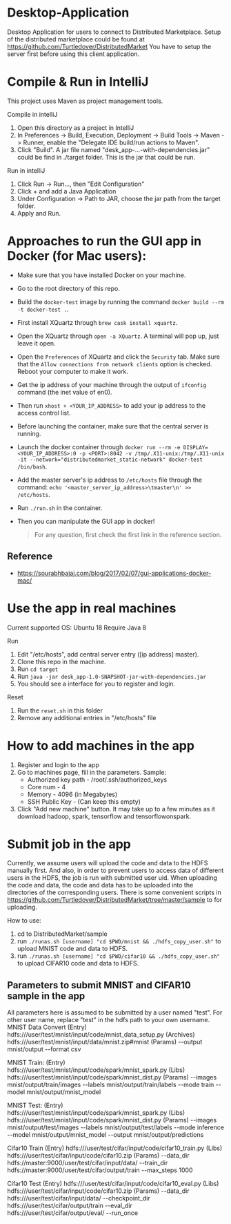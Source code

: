 # Desktop-Application
Desktop Application for users to connect to Distributed Marketplace.
Setup of the distributed marketplace could be found at https://github.com/Turtledover/DistributedMarket
You have to setup the server first before using this client application.

# Compile & Run in IntelliJ
This project uses Maven as project management tools.

Compile in intelliJ
1. Open this directory as a project in IntelliJ
2. In Preferences -> Build, Execution, Deployment -> Build Tools -> Maven -> Runner,
   enable the "Delegate IDE build/run actions to Maven".
3. Click "Build". A jar file named "desk_app-...-with-dependencies.jar" could be find in ./target folder. 
   This is the jar that could be run.

Run in intelliJ
1. Click Run -> Run..., then "Edit Configuration"
2. Click + and add a Java Application
3. Under Configuration -> Path to JAR, choose the jar path from the target folder.
4. Apply and Run.

# Approaches to run the GUI app in Docker (for Mac users):

* Make sure that you have installed Docker on your machine.

* Go to the root directory of this repo.

* Build the `docker-test` image by running the command `docker build --rm -t docker-test .`.

* First install XQuartz through `brew cask install xquartz`.

* Open the XQuartz through `open -a XQuartz`. A terminal will pop up, just leave it open.

* Open the `Preferences` of XQuartz and click the `Security` tab. Make sure that the `Allow connections from network clients` option is checked. Reboot your computer to make it work.

* Get the ip address of your machine through the output of `ifconfig` command (the inet value of en0).

* Then run `xhost + <YOUR_IP_ADDRESS>` to add your ip address to the access control list.

* Before launching the container, make sure that the central server is running.

* Launch the docker container through `docker run --rm -e DISPLAY=<YOUR_IP_ADDRESS>:0 -p <PORT>:8042 -v /tmp/.X11-unix:/tmp/.X11-unix -it --network="distributedmarket_static-network" docker-test /bin/bash`.

* Add the master server's ip address to `/etc/hosts` file through the command: `echo '<master_server_ip_address>\tmaster\n' >> /etc/hosts`.

* Run `./run.sh` in the container.

* Then you can manipulate the GUI app in docker!

  > For any question, first check the first link in the reference section.

## Reference 

* https://sourabhbajaj.com/blog/2017/02/07/gui-applications-docker-mac/

# Use the app in real machines
Current supported OS: Ubuntu 18
Require Java 8

Run
1. Edit "/etc/hosts", add central server entry ([ip address]  master).
2. Clone this repo in the machine.
3. Run `cd target`
4. Run `java -jar desk_app-1.0-SNAPSHOT-jar-with-dependencies.jar`
5. You should see a interface for you to register and login.

Reset
1. Run the `reset.sh` in this folder
2. Remove any additional entries in "/etc/hosts" file

# How to add machines in the app
1. Register and login to the app
2. Go to machines page, fill in the parameters. Sample:
   * Authorized key path - /root/.ssh/authorized_keys
   * Core num - 4
   * Memory - 4096 (in Megabytes)
   * SSH Public Key - (Can keep this empty)
3. Click "Add new machine" button. It may take up to a few minutes as it download hadoop, spark, tensorflow and tensorflowonspark.

# Submit job in the app
Currently, we assume users will upload the code and data to the HDFS manually first.
And also, in order to prevent users to access data of different users in the HDFS, the job is run with submitted user uid.
When uploading the code and data, the code and data has to be uploaded into the directories of the corresponding users.
There is some convenient scripts in https://github.com/Turtledover/DistributedMarket/tree/master/sample to for uploading.

How to use:
1. cd to DistributedMarket/sample 
2. run `./runas.sh [username] "cd $PWD/mnist && ./hdfs_copy_user.sh"` to upload MNIST code and data to HDFS.
3. run `./runas.sh [username] "cd $PWD/cifar10 && ./hdfs_copy_user.sh"` to upload CIFAR10 code and data to HDFS.

## Parameters to submit MNIST and CIFAR10 sample in the app
All parameters here is assumed to be submitted by a user named "test". For other user name, replace "test" in the hdfs path to your own username. 
MNIST Data Convert
(Entry) hdfs:///user/test/mnist/input/code/mnist_data_setup.py
(Archives) hdfs:///user/test/mnist/input/data/mnist.zip#mnist
(Params) --output mnist/output --format csv

MNIST Train:
(Entry) hdfs:///user/test/mnist/input/code/spark/mnist_spark.py
(Libs) hdfs:///user/test/mnist/input/code/spark/mnist_dist.py
(Params) --images mnist/output/train/images --labels mnist/output/train/labels --mode train --model mnist/output/mnist_model

MNIST Test:
(Entry) hdfs:///user/test/mnist/input/code/spark/mnist_spark.py
(Libs) hdfs:///user/test/mnist/input/code/spark/mnist_dist.py
(Params) --images mnist/output/test/images --labels mnist/output/test/labels --mode inference --model mnist/output/mnist_model --output mnist/output/predictions

Cifar10 Train
(Entry) hdfs:///user/test/cifar/input/code/cifar10_train.py
(Libs) hdfs:///user/test/cifar/input/code/cifar10.zip
(Params) --data_dir hdfs://master:9000/user/test/cifar/input/data/ --train_dir hdfs://master:9000/user/test/cifar/output/train --max_steps 1000

Cifar10 Test
(Entry) hdfs:///user/test/cifar/input/code/cifar10_eval.py
(Libs) hdfs:///user/test/cifar/input/code/cifar10.zip
(Params) --data_dir hdfs:///user/test/cifar/input/data/ --checkpoint_dir hdfs:///user/test/cifar/output/train --eval_dir hdfs:///user/test/cifar/output/eval/ --run_once
